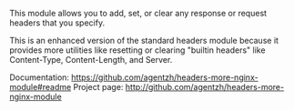 <!---
    @title         Headers More Nginx Module
    @creator       Yichun Zhang
    @created       2011-06-21 08:59 GMT
    @modifier      Yichun Zhang
    @modifier_link yichun-zhang
    @modified      2013-10-17 23:34 GMT
    @changes       5
--->

This module allows you to add, set, or clear any response or request headers that you specify.

This is an enhanced version of the standard headers module because it provides more utilities like resetting or clearing "builtin headers" like Content-Type, Content-Length, and Server. 

Documentation: https://github.com/agentzh/headers-more-nginx-module#readme
Project page: http://github.com/agentzh/headers-more-nginx-module
